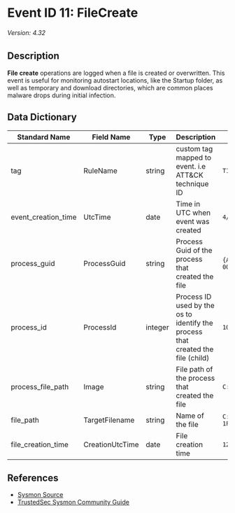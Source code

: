# Event ID 11: FileCreate
###### Version: 4.32

## Description
**File create** operations are logged when a file is created or overwritten. This event is useful for monitoring autostart locations, like the Startup folder, as well as temporary and download directories, which are common places malware drops during initial infection.

## Data Dictionary
|Standard Name|Field Name|Type|Description|Sample Value|
|---|---|---|---|---|
|tag|RuleName|string|custom tag mapped to event. i.e ATT&CK technique ID|`T1114`|
|event_creation_time|UtcTime|date|Time in UTC when event was created|`4/11/18 6:01`|
|process_guid|ProcessGuid|string|Process Guid of the process that created the file|`{A98268C1-958A-5ACD-0000-0010C62F0100}`|
|process_id|ProcessId|integer|Process ID used by the os to identify the process that created the file (child)|`1044`|
|process_file_path|Image|string|File path of the process that created the file|`C:\WINDOWS\System32\svchost.exe`|
|file_path|TargetFilename|string|Name of the file|`C:\Windows\Prefetch\CONHOST.EXE-1F3E9D7E.pf`|
|file_creation_time|CreationUtcTime|date|File creation time|`12/4/17 17:38`|

## References
* [Sysmon Source](https://docs.microsoft.com/en-us/sysinternals/downloads/sysmon#event-id-11-filecreate)
* [TrustedSec Sysmon Community Guide](https://github.com/trustedsec/SysmonCommunityGuide/blob/master/file-create.md)
